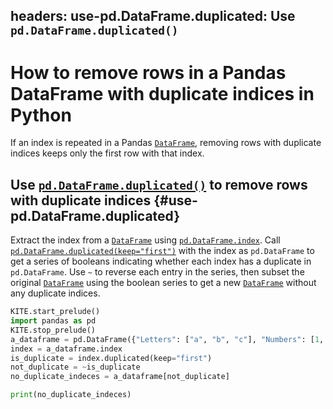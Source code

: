 headers:
    use-pd.DataFrame.duplicated: Use `pd.DataFrame.duplicated()`
---
# How to remove rows in a Pandas DataFrame with duplicate indices in Python
If an index is repeated in a Pandas [`DataFrame`](kite-sym:pandas.DataFrame), removing rows with duplicate indices keeps only the first row with that index.

## Use [`pd.DataFrame.duplicated()`](kite-sym:pandas.DataFrame.duplicated) to remove rows with duplicate indices {#use-pd.DataFrame.duplicated}
Extract the index from a [`DataFrame`](kite-sym:pandas.DataFrame) using [`pd.DataFrame.index`](kite-sym:pandas.DataFrame.index). Call [`pd.DataFrame.duplicated(keep="first")`](kite-sym:pandas.DataFrame.duplicated) with the index as `pd.DataFrame` to get a series of booleans indicating whether each index has a duplicate in `pd.DataFrame`. Use `~` to reverse each entry in the series, then subset the original [`DataFrame`](kite-sym:pandas.DataFrame) using the boolean series to get a new [`DataFrame`](kite-sym:pandas.DataFrame) without any duplicate indices.
```python
KITE.start_prelude()
import pandas as pd
KITE.stop_prelude()
a_dataframe = pd.DataFrame({"Letters": ["a", "b", "c"], "Numbers": [1, 2, 3]}, index=[1, 1, 2])
index = a_dataframe.index
is_duplicate = index.duplicated(keep="first")
not_duplicate = ~is_duplicate
no_duplicate_indeces = a_dataframe[not_duplicate]

print(no_duplicate_indeces)
```
